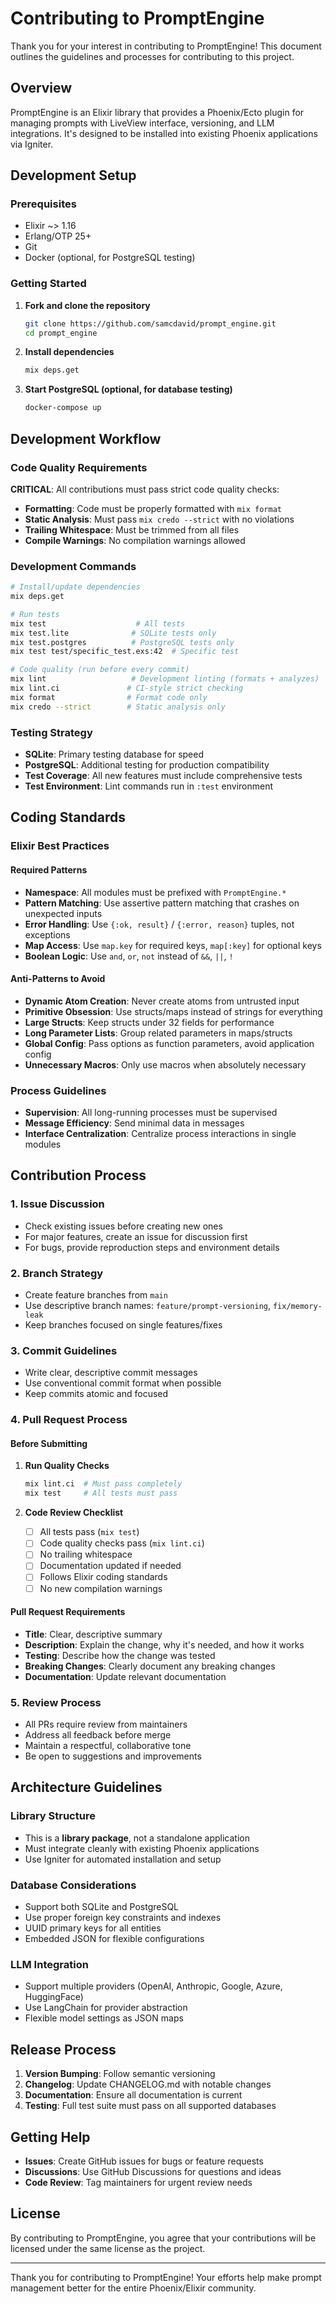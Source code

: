 # Contributing to PromptEngine

Thank you for your interest in contributing to PromptEngine! This document outlines the guidelines and processes for contributing to this project.

## Overview

PromptEngine is an Elixir library that provides a Phoenix/Ecto plugin for managing prompts with LiveView interface, versioning, and LLM integrations. It's designed to be installed into existing Phoenix applications via Igniter.

## Development Setup

### Prerequisites

- Elixir ~> 1.16
- Erlang/OTP 25+
- Git
- Docker (optional, for PostgreSQL testing)

### Getting Started

1. **Fork and clone the repository**
   ```bash
   git clone https://github.com/samcdavid/prompt_engine.git
   cd prompt_engine
   ```

2. **Install dependencies**
   ```bash
   mix deps.get
   ```

3. **Start PostgreSQL (optional, for database testing)**
   ```bash
   docker-compose up
   ```

## Development Workflow

### Code Quality Requirements

**CRITICAL**: All contributions must pass strict code quality checks:

- **Formatting**: Code must be properly formatted with `mix format`
- **Static Analysis**: Must pass `mix credo --strict` with no violations
- **Trailing Whitespace**: Must be trimmed from all files
- **Compile Warnings**: No compilation warnings allowed

### Development Commands

```bash
# Install/update dependencies
mix deps.get

# Run tests
mix test                    # All tests
mix test.lite              # SQLite tests only
mix test.postgres          # PostgreSQL tests only
mix test test/specific_test.exs:42  # Specific test

# Code quality (run before every commit)
mix lint                   # Development linting (formats + analyzes)
mix lint.ci               # CI-style strict checking
mix format                # Format code only
mix credo --strict        # Static analysis only
```

### Testing Strategy

- **SQLite**: Primary testing database for speed
- **PostgreSQL**: Additional testing for production compatibility
- **Test Coverage**: All new features must include comprehensive tests
- **Test Environment**: Lint commands run in `:test` environment

## Coding Standards

### Elixir Best Practices

#### Required Patterns
- **Namespace**: All modules must be prefixed with `PromptEngine.*`
- **Pattern Matching**: Use assertive pattern matching that crashes on unexpected inputs
- **Error Handling**: Use `{:ok, result}` / `{:error, reason}` tuples, not exceptions
- **Map Access**: Use `map.key` for required keys, `map[:key]` for optional keys
- **Boolean Logic**: Use `and`, `or`, `not` instead of `&&`, `||`, `!`

#### Anti-Patterns to Avoid
- **Dynamic Atom Creation**: Never create atoms from untrusted input
- **Primitive Obsession**: Use structs/maps instead of strings for everything
- **Large Structs**: Keep structs under 32 fields for performance
- **Long Parameter Lists**: Group related parameters in maps/structs
- **Global Config**: Pass options as function parameters, avoid application config
- **Unnecessary Macros**: Only use macros when absolutely necessary

### Process Guidelines
- **Supervision**: All long-running processes must be supervised
- **Message Efficiency**: Send minimal data in messages
- **Interface Centralization**: Centralize process interactions in single modules

## Contribution Process

### 1. Issue Discussion
- Check existing issues before creating new ones
- For major features, create an issue for discussion first
- For bugs, provide reproduction steps and environment details

### 2. Branch Strategy
- Create feature branches from `main`
- Use descriptive branch names: `feature/prompt-versioning`, `fix/memory-leak`
- Keep branches focused on single features/fixes

### 3. Commit Guidelines
- Write clear, descriptive commit messages
- Use conventional commit format when possible
- Keep commits atomic and focused

### 4. Pull Request Process

#### Before Submitting
1. **Run Quality Checks**
   ```bash
   mix lint.ci  # Must pass completely
   mix test     # All tests must pass
   ```

2. **Code Review Checklist**
   - [ ] All tests pass (`mix test`)
   - [ ] Code quality checks pass (`mix lint.ci`)
   - [ ] No trailing whitespace
   - [ ] Documentation updated if needed
   - [ ] Follows Elixir coding standards
   - [ ] No new compilation warnings

#### Pull Request Requirements
- **Title**: Clear, descriptive summary
- **Description**: Explain the change, why it's needed, and how it works
- **Testing**: Describe how the change was tested
- **Breaking Changes**: Clearly document any breaking changes
- **Documentation**: Update relevant documentation

### 5. Review Process
- All PRs require review from maintainers
- Address all feedback before merge
- Maintain a respectful, collaborative tone
- Be open to suggestions and improvements

## Architecture Guidelines

### Library Structure
- This is a **library package**, not a standalone application
- Must integrate cleanly with existing Phoenix applications
- Use Igniter for automated installation and setup

### Database Considerations
- Support both SQLite and PostgreSQL
- Use proper foreign key constraints and indexes
- UUID primary keys for all entities
- Embedded JSON for flexible configurations

### LLM Integration
- Support multiple providers (OpenAI, Anthropic, Google, Azure, HuggingFace)
- Use LangChain for provider abstraction
- Flexible model settings as JSON maps

## Release Process

1. **Version Bumping**: Follow semantic versioning
2. **Changelog**: Update CHANGELOG.md with notable changes
3. **Documentation**: Ensure all documentation is current
4. **Testing**: Full test suite must pass on all supported databases

## Getting Help

- **Issues**: Create GitHub issues for bugs or feature requests
- **Discussions**: Use GitHub Discussions for questions and ideas
- **Code Review**: Tag maintainers for urgent review needs

## License

By contributing to PromptEngine, you agree that your contributions will be licensed under the same license as the project.

---

Thank you for contributing to PromptEngine! Your efforts help make prompt management better for the entire Phoenix/Elixir community.